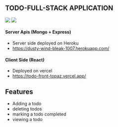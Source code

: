 ## TODO-FULL-STACK APPLICATION
![](https://img.shields.io/github/forks/sharangahirekar1/todo-full-stack)
![](https://img.shields.io/twitter/follow/sharang010?style=social)
#### Server Apis (Mongo + Express)
- Server side deployed on Heroku
- https://dusty-wind-bleak-1007.herokuapp.com/
#### Client Side (React)
- Deployed on vercel
- https://todo-front-topaz.vercel.app/

## Features
- Adding a todo
- deleting todos
- marking a todo completed
- viewing a todo


